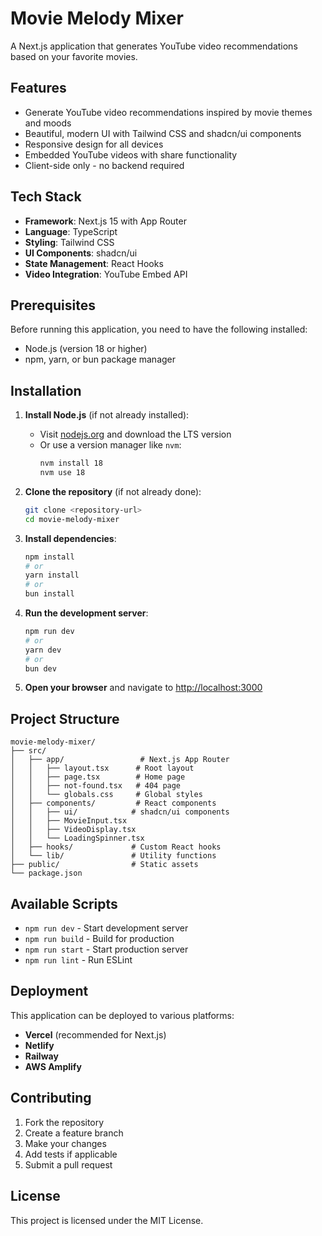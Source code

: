 # Movie Melody Mixer

A Next.js application that generates YouTube video recommendations based on your favorite movies.

## Features

- Generate YouTube video recommendations inspired by movie themes and moods
- Beautiful, modern UI with Tailwind CSS and shadcn/ui components
- Responsive design for all devices
- Embedded YouTube videos with share functionality
- Client-side only - no backend required

## Tech Stack

- **Framework**: Next.js 15 with App Router
- **Language**: TypeScript
- **Styling**: Tailwind CSS
- **UI Components**: shadcn/ui
- **State Management**: React Hooks
- **Video Integration**: YouTube Embed API

## Prerequisites

Before running this application, you need to have the following installed:

- Node.js (version 18 or higher)
- npm, yarn, or bun package manager

## Installation

1. **Install Node.js** (if not already installed):
   - Visit [nodejs.org](https://nodejs.org/) and download the LTS version
   - Or use a version manager like `nvm`:
     ```bash
     nvm install 18
     nvm use 18
     ```

2. **Clone the repository** (if not already done):
   ```bash
   git clone <repository-url>
   cd movie-melody-mixer
   ```

3. **Install dependencies**:
   ```bash
   npm install
   # or
   yarn install
   # or
   bun install
   ```

4. **Run the development server**:
   ```bash
   npm run dev
   # or
   yarn dev
   # or
   bun dev
   ```

5. **Open your browser** and navigate to [http://localhost:3000](http://localhost:3000)

## Project Structure

```
movie-melody-mixer/
├── src/
│   ├── app/                 # Next.js App Router
│   │   ├── layout.tsx      # Root layout
│   │   ├── page.tsx        # Home page
│   │   ├── not-found.tsx   # 404 page
│   │   └── globals.css     # Global styles
│   ├── components/         # React components
│   │   ├── ui/            # shadcn/ui components
│   │   ├── MovieInput.tsx
│   │   ├── VideoDisplay.tsx
│   │   └── LoadingSpinner.tsx
│   ├── hooks/             # Custom React hooks
│   └── lib/               # Utility functions
├── public/                # Static assets
└── package.json
```

## Available Scripts

- `npm run dev` - Start development server
- `npm run build` - Build for production
- `npm run start` - Start production server
- `npm run lint` - Run ESLint

## Deployment

This application can be deployed to various platforms:

- **Vercel** (recommended for Next.js)
- **Netlify**
- **Railway**
- **AWS Amplify**

## Contributing

1. Fork the repository
2. Create a feature branch
3. Make your changes
4. Add tests if applicable
5. Submit a pull request

## License

This project is licensed under the MIT License.
